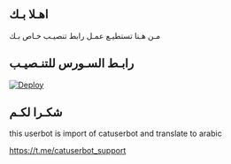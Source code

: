 ## اهـلا بـك
مـن هـنا تستطيـع عمـل رابط تنصيـب خـاص بـك

## رابـط السـورس للتنـصيـب

[![Deploy](https://www.herokucdn.com/deploy/button.svg)](https://heroku.com/deploy?template=https://github.com/GUTS12/jmthon)

## شكـرا لكـم 


this userbot is import of catuserbot and translate to arabic

https://t.me/catuserbot_support
